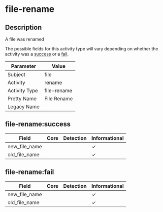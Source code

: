 file-rename
===========

Description
-----------
A file was renamed

The possible fields for this activity type will vary depending on whether the activity was a [success](#file-renamesuccess) or a [fail](#file-renamefail).

| Parameter     | Value       |
| ------------- | ----------- |
| Subject       | file        |
| Activity      | rename      |
| Activity Type | file-rename |
| Pretty Name   | File Rename |
| Legacy Name   |             |

file-rename:success
-------------------

| Field         | Core | Detection | Informational |
| ------------- | ---- | --------- | ------------- |
| new_file_name |      |           | &#10003;      |
| old_file_name |      |           | &#10003;      |

file-rename:fail
----------------

| Field         | Core | Detection | Informational |
| ------------- | ---- | --------- | ------------- |
| new_file_name |      |           | &#10003;      |
| old_file_name |      |           | &#10003;      |
